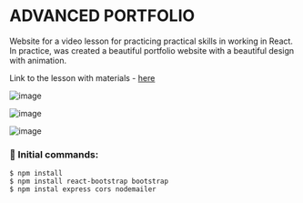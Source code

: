 <h1>ADVANCED PORTFOLIO</h1>

Website for a video lesson for practicing practical skills in working in React. In practice, was created a beautiful portfolio website with a beautiful design with animation.



<p>Link to the lesson with materials - <a href="https://www.youtube.com/watch?v=hYv6BM2fWd8">here</a></p>

![image](https://github.com/0trava/Advanced_portfolio/assets/102797527/44f776d1-142f-4433-bc0b-076752353dab)

![image](https://github.com/0trava/Advanced_portfolio/assets/102797527/5c8fa978-4763-4b60-bffe-8e430476f886)

![image](https://github.com/0trava/Advanced_portfolio/assets/102797527/3bbff605-2414-4738-a302-043d5649e1d5)





<h3>🌠 Initial commands:</h3>

~~~
$ npm install
$ npm install react-bootstrap bootstrap
$ npm instal express cors nodemailer
~~~




